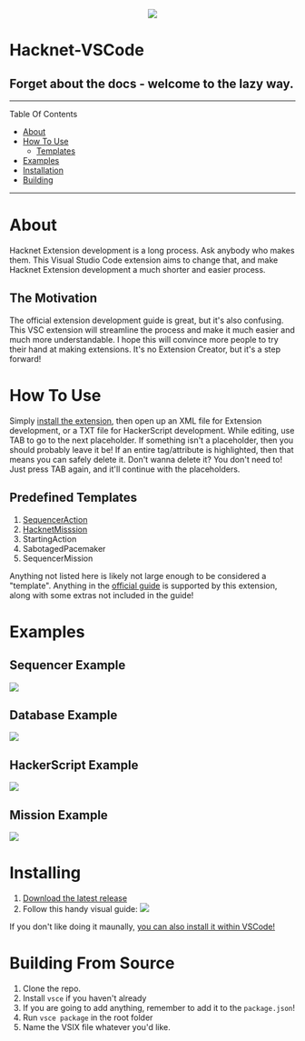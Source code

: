 <p align="center">
    <img src="https://cdn.discordapp.com/attachments/377284586326982666/548680013453590548/GitHubLogo.png"/>
</p>

# Hacknet-VSCode
## Forget about the docs - welcome to the lazy way.

---

Table Of Contents
* [About](#about)
* [How To Use](#how-to-use)
    * [Templates](#predefined-templates)
* [Examples](#examples)
* [Installation](#installing)
* [Building](#building-from-source)

---

# About
Hacknet Extension development is a long process. Ask anybody who makes them. This Visual Studio Code extension aims to change that, and make Hacknet Extension development a much shorter and easier process.

## The Motivation
The official extension development guide is great, but it's also confusing. This VSC extension will streamline the process and make it much easier and much more understandable. I hope this will convince more people to try their hand at making extensions. It's no Extension Creator, but it's a step forward!

# How To Use
Simply [install the extension](#installing), then open up an XML file for Extension development, or a TXT file for HackerScript development.
While editing, use TAB to go to the next placeholder. If something isn't a placeholder, then you should probably leave it be!
If an entire tag/attribute is highlighted, then that means you can safely delete it. Don't wanna delete it? You don't need to! Just press TAB again, and it'll continue with the placeholders.

## Predefined Templates
1. [SequencerAction](#sequencer-example)
2. [HacknetMisssion](#mission-example)
3. StartingAction
4. SabotagedPacemaker
5. SequencerMission

Anything not listed here is likely not large enough to be considered a "template". Anything in the [official guide](https://steamcommunity.com/sharedfiles/filedetails/?id=914587661) is supported by this extension, along with some extras not included in the guide!

# Examples
## Sequencer Example
![](https://cdn.discordapp.com/attachments/453489057117372417/548239180031852554/SequencerExample.gif)

## Database Example
![](https://cdn.discordapp.com/attachments/377282421504344065/548321665785004034/DatabaseExample.gif)

## HackerScript Example
![](https://cdn.discordapp.com/attachments/377282421504344065/548355937254244371/HackerScriptExample.gif)

## Mission Example
![](https://cdn.discordapp.com/attachments/377284586326982666/548712683260608547/MissionExample.gif)

# Installing
1. [Download the latest release](https://www.github.com/SmartieCodes/hacknet-vscode/releases)
2. Follow this handy visual guide:
![](https://cdn.discordapp.com/attachments/377284586326982666/549048572545335296/InstallationExample.gif)

If you don't like doing it maunally, [you can also install it within VSCode!](https://marketplace.visualstudio.com/items?itemName=Smartie.hacknet-vscode)

# Building From Source
1. Clone the repo.
2. Install `vsce` if you haven't already
3. If you are going to add anything, remember to add it to the `package.json`!
4. Run `vsce package` in the root folder
5. Name the VSIX file whatever you'd like.